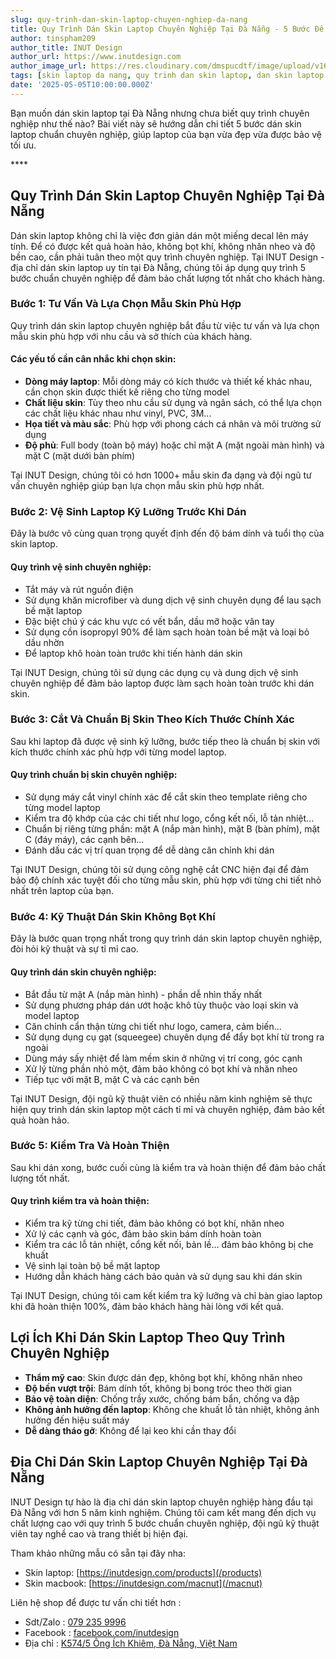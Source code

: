 ```yaml
---
slug: quy-trinh-dan-skin-laptop-chuyen-nghiep-da-nang
title: Quy Trình Dán Skin Laptop Chuyên Nghiệp Tại Đà Nẵng - 5 Bước Để Có Laptop Đẹp Hoàn Hảo
author: tinspham209
author_title: INUT Design
author_url: https://www.inutdesign.com
author_image_url: https://res.cloudinary.com/dmspucdtf/image/upload/v1663647671/inut/292635797_197003529328579_4330060878795101093_n_bjzhby.jpg
tags: [skin laptop da nang, quy trinh dan skin laptop, dan skin laptop chuyen nghiep, dich vu dan skin laptop da nang]
date: '2025-05-05T10:00:00.000Z'
---
```


Bạn muốn dán skin laptop tại Đà Nẵng nhưng chưa biết quy trình chuyên nghiệp như thế nào? Bài viết này sẽ hướng dẫn chi tiết 5 bước dán skin laptop chuẩn chuyên nghiệp, giúp laptop của bạn vừa đẹp vừa được bảo vệ tối ưu.

<!-- truncate-->****

<!-- ## Table of contents -->

## Quy Trình Dán Skin Laptop Chuyên Nghiệp Tại Đà Nẵng

Dán skin laptop không chỉ là việc đơn giản dán một miếng decal lên máy tính. Để có được kết quả hoàn hảo, không bọt khí, không nhăn nheo và độ bền cao, cần phải tuân theo một quy trình chuyên nghiệp. Tại INUT Design - địa chỉ dán skin laptop uy tín tại Đà Nẵng, chúng tôi áp dụng quy trình 5 bước chuẩn chuyên nghiệp để đảm bảo chất lượng tốt nhất cho khách hàng.

### Bước 1: Tư Vấn Và Lựa Chọn Mẫu Skin Phù Hợp

Quy trình dán skin laptop chuyên nghiệp bắt đầu từ việc tư vấn và lựa chọn mẫu skin phù hợp với nhu cầu và sở thích của khách hàng.

#### Các yếu tố cần cân nhắc khi chọn skin:
- **Dòng máy laptop**: Mỗi dòng máy có kích thước và thiết kế khác nhau, cần chọn skin được thiết kế riêng cho từng model
- **Chất liệu skin**: Tùy theo nhu cầu sử dụng và ngân sách, có thể lựa chọn các chất liệu khác nhau như vinyl, PVC, 3M...
- **Họa tiết và màu sắc**: Phù hợp với phong cách cá nhân và môi trường sử dụng
- **Độ phủ**: Full body (toàn bộ máy) hoặc chỉ mặt A (mặt ngoài màn hình) và mặt C (mặt dưới bàn phím)

Tại INUT Design, chúng tôi có hơn 1000+ mẫu skin đa dạng và đội ngũ tư vấn chuyên nghiệp giúp bạn lựa chọn mẫu skin phù hợp nhất.

### Bước 2: Vệ Sinh Laptop Kỹ Lưỡng Trước Khi Dán

Đây là bước vô cùng quan trọng quyết định đến độ bám dính và tuổi thọ của skin laptop.

#### Quy trình vệ sinh chuyên nghiệp:
- Tắt máy và rút nguồn điện
- Sử dụng khăn microfiber và dung dịch vệ sinh chuyên dụng để lau sạch bề mặt laptop
- Đặc biệt chú ý các khu vực có vết bẩn, dầu mỡ hoặc vân tay
- Sử dụng cồn isopropyl 90% để làm sạch hoàn toàn bề mặt và loại bỏ dầu nhờn
- Để laptop khô hoàn toàn trước khi tiến hành dán skin

Tại INUT Design, chúng tôi sử dụng các dụng cụ và dung dịch vệ sinh chuyên nghiệp để đảm bảo laptop được làm sạch hoàn toàn trước khi dán skin.

### Bước 3: Cắt Và Chuẩn Bị Skin Theo Kích Thước Chính Xác

Sau khi laptop đã được vệ sinh kỹ lưỡng, bước tiếp theo là chuẩn bị skin với kích thước chính xác phù hợp với từng model laptop.

#### Quy trình chuẩn bị skin chuyên nghiệp:
- Sử dụng máy cắt vinyl chính xác để cắt skin theo template riêng cho từng model laptop
- Kiểm tra độ khớp của các chi tiết như logo, cổng kết nối, lỗ tản nhiệt...
- Chuẩn bị riêng từng phần: mặt A (nắp màn hình), mặt B (bàn phím), mặt C (đáy máy), các cạnh bên...
- Đánh dấu các vị trí quan trọng để dễ dàng căn chỉnh khi dán

Tại INUT Design, chúng tôi sử dụng công nghệ cắt CNC hiện đại để đảm bảo độ chính xác tuyệt đối cho từng mẫu skin, phù hợp với từng chi tiết nhỏ nhất trên laptop của bạn.

### Bước 4: Kỹ Thuật Dán Skin Không Bọt Khí

Đây là bước quan trọng nhất trong quy trình dán skin laptop chuyên nghiệp, đòi hỏi kỹ thuật và sự tỉ mỉ cao.

#### Quy trình dán skin chuyên nghiệp:
- Bắt đầu từ mặt A (nắp màn hình) - phần dễ nhìn thấy nhất
- Sử dụng phương pháp dán ướt hoặc khô tùy thuộc vào loại skin và model laptop
- Căn chỉnh cẩn thận từng chi tiết như logo, camera, cảm biến...
- Sử dụng dụng cụ gạt (squeegee) chuyên dụng để đẩy bọt khí từ trong ra ngoài
- Dùng máy sấy nhiệt để làm mềm skin ở những vị trí cong, góc cạnh
- Xử lý từng phần nhỏ một, đảm bảo không có bọt khí và nhăn nheo
- Tiếp tục với mặt B, mặt C và các cạnh bên

Tại INUT Design, đội ngũ kỹ thuật viên có nhiều năm kinh nghiệm sẽ thực hiện quy trình dán skin laptop một cách tỉ mỉ và chuyên nghiệp, đảm bảo kết quả hoàn hảo.

### Bước 5: Kiểm Tra Và Hoàn Thiện

Sau khi dán xong, bước cuối cùng là kiểm tra và hoàn thiện để đảm bảo chất lượng tốt nhất.

#### Quy trình kiểm tra và hoàn thiện:
- Kiểm tra kỹ từng chi tiết, đảm bảo không có bọt khí, nhăn nheo
- Xử lý các cạnh và góc, đảm bảo skin bám dính hoàn toàn
- Kiểm tra các lỗ tản nhiệt, cổng kết nối, bản lề... đảm bảo không bị che khuất
- Vệ sinh lại toàn bộ bề mặt laptop
- Hướng dẫn khách hàng cách bảo quản và sử dụng sau khi dán skin

Tại INUT Design, chúng tôi cam kết kiểm tra kỹ lưỡng và chỉ bàn giao laptop khi đã hoàn thiện 100%, đảm bảo khách hàng hài lòng với kết quả.

## Lợi Ích Khi Dán Skin Laptop Theo Quy Trình Chuyên Nghiệp

- **Thẩm mỹ cao**: Skin được dán đẹp, không bọt khí, không nhăn nheo
- **Độ bền vượt trội**: Bám dính tốt, không bị bong tróc theo thời gian
- **Bảo vệ toàn diện**: Chống trầy xước, chống bám bẩn, chống va đập
- **Không ảnh hưởng đến laptop**: Không che khuất lỗ tản nhiệt, không ảnh hưởng đến hiệu suất máy
- **Dễ dàng tháo gỡ**: Không để lại keo khi cần thay đổi

## Địa Chỉ Dán Skin Laptop Chuyên Nghiệp Tại Đà Nẵng

INUT Design tự hào là địa chỉ dán skin laptop chuyên nghiệp hàng đầu tại Đà Nẵng với hơn 5 năm kinh nghiệm. Chúng tôi cam kết mang đến dịch vụ chất lượng cao với quy trình 5 bước chuẩn chuyên nghiệp, đội ngũ kỹ thuật viên tay nghề cao và trang thiết bị hiện đại.

Tham khảo những mẫu có sẵn tại đây nha:
- Skin laptop: [https://inutdesign.com/products](/products)
- Skin macbook: [https://inutdesign.com/macnut](/macnut)

Liên hệ shop để được tư vấn chi tiết hơn :
- Sdt/Zalo : [079 235 9996](tel:0792359996)
- Facebook : [facebook.com/inutdesign](https://www.facebook.com/inutdesign)
- Địa chỉ : [K574/5 Ông Ích Khiêm, Đà Nẵng, Việt Nam](https://maps.app.goo.gl/dAdKSbnBEvarx6LK8)